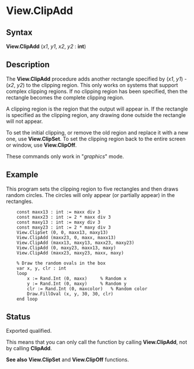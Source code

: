 
# View.ClipAdd

## Syntax
**View.ClipAdd** (_x1_, _y1_, _x2_, _y2_ : **int**)

## Description
The **View.ClipAdd** procedure adds another rectangle specified by (_x1_, _y1_) - (_x2_, _y2_) to the clipping region. This only works on systems that support complex clipping regions. If no clipping region has been specified, then the rectangle becomes the complete clipping region.

A clipping region is the region that the output will appear in. If the rectangle is specified as the clipping region, any drawing done outside the rectangle will not appear.

To set the initial clipping, or remove the old region and replace it with a new one, use **View.ClipSet**. To set the clipping region back to the entire screen or window, use **View.ClipOff**.

These commands only work in "_graphics_" mode.


## Example
This program sets the clipping region to five rectangles and then draws random circles. The circles will only appear (or partially appear) in the rectangles.

        const maxx13 : int := maxx div 3
        const maxx23 : int := 2 * maxx div 3
        const maxy13 : int := maxy div 3
        const maxy23 : int := 2 * maxy div 3
        View.ClipSet (0, 0, maxx13, maxy13)
        View.ClipAdd (maxx23, 0, maxx, maxx13)
        View.ClipAdd (maxx13, maxy13, maxx23, maxy23)
        View.ClipAdd (0, maxy23, maxx13, maxy)
        View.ClipAdd (maxx23, maxy23, maxx, maxy)
        
        % Draw the random ovals in the box
        var x, y, clr : int
        loop
            x := Rand.Int (0, maxx)     % Random x
            y := Rand.Int (0, maxy)     % Random y
            clr := Rand.Int (0, maxcolor)   % Random color
            Draw.FillOval (x, y, 30, 30, clr)
        end loop
## Status
Exported qualified.

This means that you can only call the function by calling **View.ClipAdd**, not by calling **ClipAdd**.


**See also**   **View.ClipSet** and **View.ClipOff** functions.


